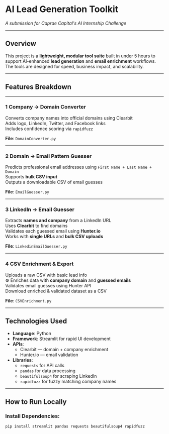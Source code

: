 #  AI Lead Generation Toolkit  
*A submission for Caprae Capital's AI Internship Challenge*

---

##  Overview

This project is a **lightweight, modular tool suite** built in under 5 hours to support AI-enhanced **lead generation** and **email enrichment** workflows. The tools are designed for speed, business impact, and scalability. 

---

##  Features Breakdown

---
### 1️ **Company → Domain Converter**
 Converts company names into official domains using Clearbit  
 Adds logo, LinkedIn, Twitter, and Facebook links  
 Includes confidence scoring via `rapidfuzz`

 **File**: `DomainConverter.py`

---

### 2️ **Domain → Email Pattern Guesser**
 Predicts professional email addresses using `First Name + Last Name + Domain`  
 Supports **bulk CSV input**  
 Outputs a downloadable CSV of email guesses  

 **File**: `EmailGuesser.py`

---

### 3️ **LinkedIn → Email Guesser**
 Extracts **names and company** from a LinkedIn URL  
 Uses **Clearbit** to find domains  
 Validates each guessed email using **Hunter.io**  
 Works with **single URLs** and **bulk CSV uploads**

 **File**: `LinkedinEmailGuesser.py`

---

### 4️ **CSV Enrichment & Export**
 Uploads a raw CSV with basic lead info  
⚙ Enriches data with **company domain** and **guessed emails**  
 Validates email guesses using Hunter API  
 Download enriched & validated dataset as a CSV

 **File**: `CSVEnrichment.py`

---

##  Technologies Used

- **Language**: Python   
- **Framework**: Streamlit for rapid UI development  
- **APIs**:
  - Clearbit — domain + company enrichment
  -  Hunter.io — email validation  
- **Libraries**:
  - `requests` for API calls  
  - `pandas` for data processing  
  - `beautifulsoup4` for scraping LinkedIn  
  - `rapidfuzz` for fuzzy matching company names  

---

##  How to Run Locally

###  Install Dependencies:
```bash
pip install streamlit pandas requests beautifulsoup4 rapidfuzz
